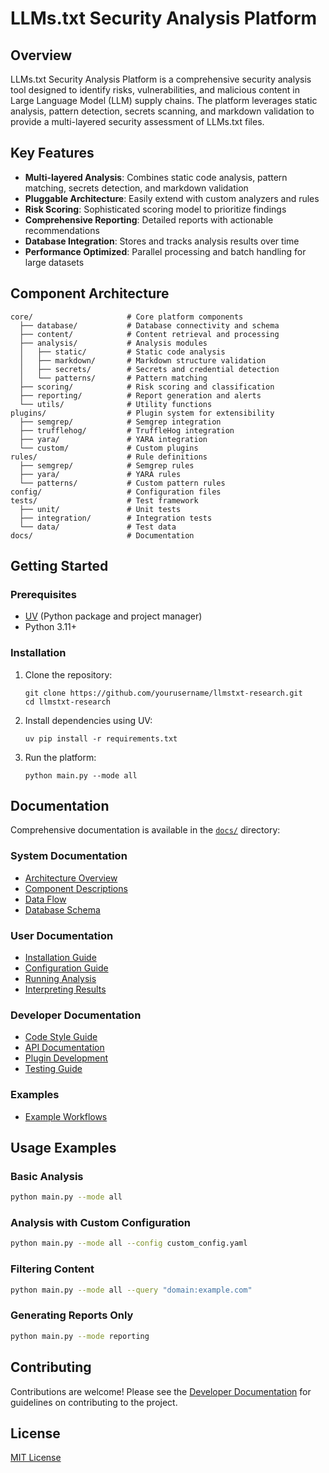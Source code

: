 # LLMs.txt Security Analysis Platform

## Overview

LLMs.txt Security Analysis Platform is a comprehensive security analysis tool designed to identify risks, vulnerabilities, and malicious content in Large Language Model (LLM) supply chains. The platform leverages static analysis, pattern detection, secrets scanning, and markdown validation to provide a multi-layered security assessment of LLMs.txt files.

## Key Features

- **Multi-layered Analysis**: Combines static code analysis, pattern matching, secrets detection, and markdown validation
- **Pluggable Architecture**: Easily extend with custom analyzers and rules
- **Risk Scoring**: Sophisticated scoring model to prioritize findings
- **Comprehensive Reporting**: Detailed reports with actionable recommendations
- **Database Integration**: Stores and tracks analysis results over time
- **Performance Optimized**: Parallel processing and batch handling for large datasets

## Component Architecture

```
core/                     # Core platform components
  ├── database/           # Database connectivity and schema
  ├── content/            # Content retrieval and processing
  ├── analysis/           # Analysis modules
  │   ├── static/         # Static code analysis
  │   ├── markdown/       # Markdown structure validation
  │   ├── secrets/        # Secrets and credential detection
  │   └── patterns/       # Pattern matching
  ├── scoring/            # Risk scoring and classification
  ├── reporting/          # Report generation and alerts
  └── utils/              # Utility functions
plugins/                  # Plugin system for extensibility
  ├── semgrep/            # Semgrep integration
  ├── trufflehog/         # TruffleHog integration
  ├── yara/               # YARA integration
  └── custom/             # Custom plugins
rules/                    # Rule definitions
  ├── semgrep/            # Semgrep rules
  ├── yara/               # YARA rules
  └── patterns/           # Custom pattern rules
config/                   # Configuration files
tests/                    # Test framework
  ├── unit/               # Unit tests
  ├── integration/        # Integration tests
  └── data/               # Test data
docs/                     # Documentation
```

## Getting Started

### Prerequisites

- [UV](https://github.com/astral-sh/uv) (Python package and project manager)
- Python 3.11+

### Installation

1. Clone the repository:
   ```
   git clone https://github.com/yourusername/llmstxt-research.git
   cd llmstxt-research
   ```

2. Install dependencies using UV:
   ```
   uv pip install -r requirements.txt
   ```

3. Run the platform:
   ```
   python main.py --mode all
   ```

## Documentation

Comprehensive documentation is available in the [`docs/`](docs/) directory:

### System Documentation

* [Architecture Overview](docs/system/architecture.md)
* [Component Descriptions](docs/system/components.md)
* [Data Flow](docs/system/data_flow.md)
* [Database Schema](docs/system/database_schema.md)

### User Documentation

* [Installation Guide](docs/user/installation.md)
* [Configuration Guide](docs/user/configuration.md)
* [Running Analysis](docs/user/running_analysis.md)
* [Interpreting Results](docs/user/interpreting_results.md)

### Developer Documentation

* [Code Style Guide](docs/developer/code_style.md)
* [API Documentation](docs/developer/api.md)
* [Plugin Development](docs/developer/plugin_development.md)
* [Testing Guide](docs/developer/testing.md)

### Examples

* [Example Workflows](docs/examples/workflows.md)

## Usage Examples

### Basic Analysis

```bash
python main.py --mode all
```

### Analysis with Custom Configuration

```bash
python main.py --mode all --config custom_config.yaml
```

### Filtering Content

```bash
python main.py --mode all --query "domain:example.com"
```

### Generating Reports Only

```bash
python main.py --mode reporting
```

## Contributing

Contributions are welcome! Please see the [Developer Documentation](docs/developer/) for guidelines on contributing to the project.

## License

[MIT License](LICENSE)